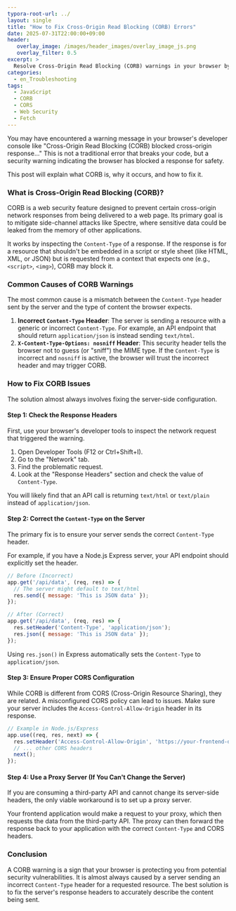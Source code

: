 ```yaml
---
typora-root-url: ../
layout: single
title: "How to Fix Cross-Origin Read Blocking (CORB) Errors"
date: 2025-07-31T22:00:00+09:00
header:
   overlay_image: /images/header_images/overlay_image_js.png
   overlay_filter: 0.5
excerpt: >
  Resolve Cross-Origin Read Blocking (CORB) warnings in your browser by ensuring the server sends the correct Content-Type and CORS headers for your API requests.
categories:
  - en_Troubleshooting
tags:
  - JavaScript
  - CORB
  - CORS
  - Web Security
  - Fetch
---
```


You may have encountered a warning message in your browser's developer console like "Cross-Origin Read Blocking (CORB) blocked cross-origin response..." This is not a traditional error that breaks your code, but a security warning indicating the browser has blocked a response for safety.

This post will explain what CORB is, why it occurs, and how to fix it.

### What is Cross-Origin Read Blocking (CORB)?

CORB is a web security feature designed to prevent certain cross-origin network responses from being delivered to a web page. Its primary goal is to mitigate side-channel attacks like Spectre, where sensitive data could be leaked from the memory of other applications.

It works by inspecting the `Content-Type` of a response. If the response is for a resource that shouldn't be embedded in a script or style sheet (like HTML, XML, or JSON) but is requested from a context that expects one (e.g., `<script>`, `<img>`), CORB may block it.

### Common Causes of CORB Warnings

The most common cause is a mismatch between the `Content-Type` header sent by the server and the type of content the browser expects.

1.  **Incorrect `Content-Type` Header**: The server is sending a resource with a generic or incorrect `Content-Type`. For example, an API endpoint that should return `application/json` is instead sending `text/html`.
2.  **`X-Content-Type-Options: nosniff` Header**: This security header tells the browser not to guess (or "sniff") the MIME type. If the `Content-Type` is incorrect and `nosniff` is active, the browser will trust the incorrect header and may trigger CORB.

### How to Fix CORB Issues

The solution almost always involves fixing the server-side configuration.

#### Step 1: Check the Response Headers

First, use your browser's developer tools to inspect the network request that triggered the warning.

1.  Open Developer Tools (F12 or Ctrl+Shift+I).
2.  Go to the "Network" tab.
3.  Find the problematic request.
4.  Look at the "Response Headers" section and check the value of `Content-Type`.

You will likely find that an API call is returning `text/html` or `text/plain` instead of `application/json`.

#### Step 2: Correct the `Content-Type` on the Server

The primary fix is to ensure your server sends the correct `Content-Type` header.

For example, if you have a Node.js Express server, your API endpoint should explicitly set the header.

```javascript
// Before (Incorrect)
app.get('/api/data', (req, res) => {
  // The server might default to text/html
  res.send({ message: 'This is JSON data' });
});

// After (Correct)
app.get('/api/data', (req, res) => {
  res.setHeader('Content-Type', 'application/json');
  res.json({ message: 'This is JSON data' });
});
```
Using `res.json()` in Express automatically sets the `Content-Type` to `application/json`.

#### Step 3: Ensure Proper CORS Configuration

While CORB is different from CORS (Cross-Origin Resource Sharing), they are related. A misconfigured CORS policy can lead to issues. Make sure your server includes the `Access-Control-Allow-Origin` header in its response.

```javascript
// Example in Node.js/Express
app.use((req, res, next) => {
  res.setHeader('Access-Control-Allow-Origin', 'https://your-frontend-domain.com');
  // ... other CORS headers
  next();
});
```

#### Step 4: Use a Proxy Server (If You Can't Change the Server)

If you are consuming a third-party API and cannot change its server-side headers, the only viable workaround is to set up a proxy server.

Your frontend application would make a request to your proxy, which then requests the data from the third-party API. The proxy can then forward the response back to your application with the correct `Content-Type` and CORS headers.

### Conclusion

A CORB warning is a sign that your browser is protecting you from potential security vulnerabilities. It is almost always caused by a server sending an incorrect `Content-Type` header for a requested resource. The best solution is to fix the server's response headers to accurately describe the content being sent.
